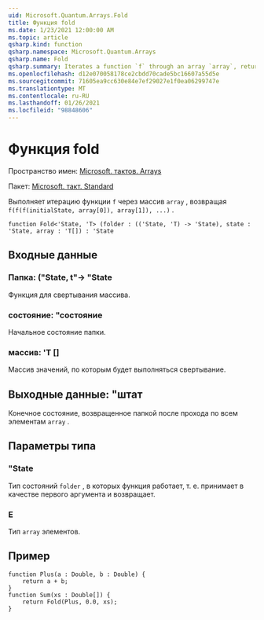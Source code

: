```yaml
---
uid: Microsoft.Quantum.Arrays.Fold
title: Функция fold
ms.date: 1/23/2021 12:00:00 AM
ms.topic: article
qsharp.kind: function
qsharp.namespace: Microsoft.Quantum.Arrays
qsharp.name: Fold
qsharp.summary: Iterates a function `f` through an array `array`, returning `f(f(f(initialState, array[0]), array[1]), ...)`.
ms.openlocfilehash: d12e070058178ce2cbdd70cade5bc16607a55d5e
ms.sourcegitcommit: 71605ea9cc630e84e7ef29027e1f0ea06299747e
ms.translationtype: MT
ms.contentlocale: ru-RU
ms.lasthandoff: 01/26/2021
ms.locfileid: "98848606"
---
```

# <a name="fold-function"></a>Функция fold

Пространство имен: [Microsoft. тактов. Arrays](xref:Microsoft.Quantum.Arrays)

Пакет: [Microsoft. такт. Standard](https://nuget.org/packages/Microsoft.Quantum.Standard)


Выполняет итерацию функции `f` через массив `array` , возвращая `f(f(f(initialState, array[0]), array[1]), ...)` .

```qsharp
function Fold<'State, 'T> (folder : (('State, 'T) -> 'State), state : 'State, array : 'T[]) : 'State
```


## <a name="input"></a>Входные данные

### <a name="folder--statet---state"></a>Папка: ("State, t"-> "State

Функция для свертывания массива.


### <a name="state--state"></a>состояние: "состояние

Начальное состояние папки.


### <a name="array--t"></a>массив: 'T []

Массив значений, по которым будет выполняться свертывание.



## <a name="output--state"></a>Выходные данные: "штат

Конечное состояние, возвращенное папкой после прохода по всем элементам `array` .

## <a name="type-parameters"></a>Параметры типа

### <a name="state"></a>"State

Тип состояний `folder` , в которых функция работает, т. е. принимает в качестве первого аргумента и возвращает.
### <a name="t"></a>Е

Тип `array` элементов.

## <a name="example"></a>Пример

```qsharp
function Plus(a : Double, b : Double) {
    return a + b;
}
function Sum(xs : Double[]) {
    return Fold(Plus, 0.0, xs);
}
```